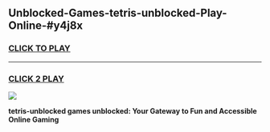 
## Unblocked-Games-tetris-unblocked-Play-Online-#y4j8x
<h3>
<a href="https://premium.freeplayer.one?title=tetris-unblocked&ref=27F">CLICK TO PLAY</a></h3>
<hr>

<h3>
<a href="https://premium.freeplayer.one?title=tetris-unblocked&ref=27F">CLICK 2 PLAY</a>
  
</h3>

<a href="https://premium.freeplayer.one?title=tetris-unblocked&ref=27F"><img src="https://clearcache.store/games.png"></a>


**tetris-unblocked games unblocked: Your Gateway to Fun and Accessible Online Gaming**
